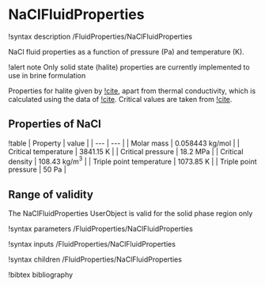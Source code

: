 # NaClFluidProperties

!syntax description /FluidProperties/NaClFluidProperties

NaCl fluid properties as a function of pressure (Pa) and temperature (K).

!alert note
Only solid state (halite) properties are currently implemented to use in brine formulation

Properties for halite given by [!cite](Driesner2007b), apart from thermal conductivity, which is
calculated using the data of [!cite](urqhart2015). Critical values are taken from [!cite](Anderko1992).

## Properties of NaCl

!table
| Property             | value |
| --- | --- |
| Molar mass           | 0.058443 kg/mol |
| Critical temperature | 3841.15 K       |
| Critical pressure    | 18.2 MPa        |
| Critical density     | 108.43 kg/m$^3$ |
| Triple point temperature | 1073.85 K |
| Triple point pressure | 50 Pa |

## Range of validity

The NaClFluidProperties UserObject is valid for the solid phase region only

!syntax parameters /FluidProperties/NaClFluidProperties

!syntax inputs /FluidProperties/NaClFluidProperties

!syntax children /FluidProperties/NaClFluidProperties

!bibtex bibliography
